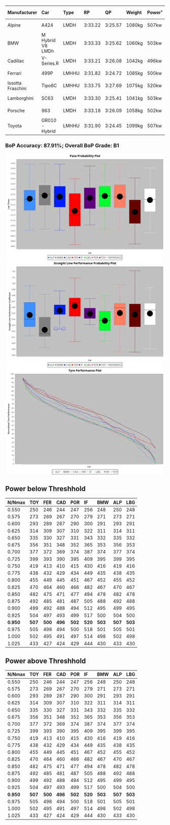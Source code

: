 |Manufacturer|Car|Type|RP|QP|Weight|Power¹|Threshhold|PINC|Power²|E/Stint|AVG Vmax|FDS|RDLC|L/Stint|BOP-Grade|ModelAccuracy|ModelPoints|Match%|
|:-|:-|:-|:-|:-|:-|:-|:-|:-|:-|:-|:-|:-|:-|:-|:-|:-|:-|:-|
|Alpine|A424|LMDH|3:33.22|3:25.57|1080kg|507kw|210.0kph|0%|507kw|903MJ|322.72kph-343.77kph|-|0.98|12|~A1|81.46%|523|98.79%|
|BMW|M Hybrid V8 LMDh|LMDH|3:33.33|3:25.62|1060kg|503kw|210.0kph|0%|503kw|890MJ|319.39kph-343.56kph|-|1.01|12|~A1|98.60%|1690|95.73%|
|Cadillac|V-Series.R|LMDH|3:33.21|3:26.08|1042kg|496kw|210.0kph|0%|496kw|872MJ|318.62kph-343.57kph|-|1.02|12|+A2|98.38%|1765|90.63%|
|Ferrari|499P|LMHHU|3:31.82|3:24.72|1085kg|500kw|210.0kph|0%|500kw|885MJ|321.64kph-344.56kph|190kph|1.01|12|-C2|92.24%|2247|74.41%|
|Issotta Fraschini|Tipo6C|LMHHU|3:33.75|3:27.69|1075kg|520kw|210.0kph|0%|520kw|922MJ|326.22kph-337.13kph|190kph|1.03|12|+C1|66.67%|96|77.56%|
|Lamborghini|SC63|LMDH|3:33.30|3:25.41|1041kg|503kw|210.0kph|0%|503kw|884MJ|322.28kph-340.98kph|-|1.05|12|+B1|96.77%|419|86.82%|
|Porsche|963|LMDH|3:33.18|3:26.09|1058kg|502kw|210.0kph|0%|502kw|888MJ|320.11kph-344.12kph|-|1.00|12|~A1|96.81%|5438|100.00%|
|Toyota|GR010 - Hybrid|LMHHU|3:31.90|3:24.45|1099kg|507kw|210.0kph|0%|507kw|903MJ|318.80kph-351.47kph|190kph|1.00|12|-C1|86.04%|1751|79.36%|

### BoP Accuracy: 87.91%; Overall BoP Grade: B1
![PACECHART](./IMG/ACOMETHOD.png)
![STRAIGHTLINEPERFORMANCECHART](./IMG/ACOMETHOD_sp.png)
![TYREPERFORMANCECHART](./IMG/ACOMETHOD_tw.png)

## Power below Threshhold
|N/Nmax|TOY|FER|CAD|POR|IF|BMW|ALP|LBG|
|:-|:-|:-|:-|:-|:-|:-|:-|:-|
|0.550|250|246|244|247|256|248|250|248|
|0.575|273|269|267|270|279|271|273|271|
|0.600|293|289|287|290|300|291|293|291|
|0.625|314|309|307|310|322|311|314|311|
|0.650|335|330|327|331|343|332|335|332|
|0.675|356|351|348|352|365|353|356|353|
|0.700|377|372|369|374|387|374|377|374|
|0.725|399|393|390|395|409|395|399|395|
|0.750|419|413|410|415|430|416|419|416|
|0.775|438|432|429|434|449|435|438|435|
|0.800|455|449|445|451|467|452|455|452|
|0.825|470|464|460|466|482|467|470|467|
|0.850|482|475|471|477|494|478|482|478|
|0.875|492|485|481|487|505|488|492|488|
|0.900|499|492|488|494|512|495|499|495|
|0.925|504|497|493|499|517|500|504|500|
|**0.950**|**507**|**500**|**496**|**502**|**520**|**503**|**507**|**503**|
|0.975|505|498|494|500|518|501|505|501|
|1.000|502|495|491|497|514|498|502|498|
|1.025|433|427|424|429|444|430|433|430|

## Power above Threshhold
|N/Nmax|TOY|FER|CAD|POR|IF|BMW|ALP|LBG|
|:-|:-|:-|:-|:-|:-|:-|:-|:-|
|0.550|250|246|244|247|256|248|250|248|
|0.575|273|269|267|270|279|271|273|271|
|0.600|293|289|287|290|300|291|293|291|
|0.625|314|309|307|310|322|311|314|311|
|0.650|335|330|327|331|343|332|335|332|
|0.675|356|351|348|352|365|353|356|353|
|0.700|377|372|369|374|387|374|377|374|
|0.725|399|393|390|395|409|395|399|395|
|0.750|419|413|410|415|430|416|419|416|
|0.775|438|432|429|434|449|435|438|435|
|0.800|455|449|445|451|467|452|455|452|
|0.825|470|464|460|466|482|467|470|467|
|0.850|482|475|471|477|494|478|482|478|
|0.875|492|485|481|487|505|488|492|488|
|0.900|499|492|488|494|512|495|499|495|
|0.925|504|497|493|499|517|500|504|500|
|**0.950**|**507**|**500**|**496**|**502**|**520**|**503**|**507**|**503**|
|0.975|505|498|494|500|518|501|505|501|
|1.000|502|495|491|497|514|498|502|498|
|1.025|433|427|424|429|444|430|433|430|

